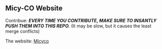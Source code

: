 ## Micy-CO Website

Contribue: ***EVERY TIME YOU CONTRIBUTE, MAKE SURE TO INSANTLY PUSH THEM INTO THIS REPO.*** (It may be slow, but it causes the least merge conflicts)

The website: [Micyco](https://micyco.tk)
